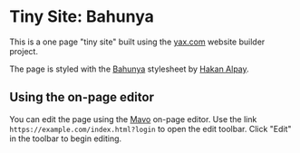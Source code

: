# Tiny Site: Bahunya

This is a one page "tiny site" built using the [yax.com](https://yax.com/) website builder project.

The page is styled with the [Bahunya](https://kimeiga.github.io/bahunya/) stylesheet by [Hakan Alpay](https://twitter.com/thehakanalpay).

## Using the on-page editor

You can edit the page using the [Mavo](https://mavo.io/) on-page editor. Use the link `https://example.com/index.html?login` to open the edit toolbar. Click "Edit" in the toolbar to begin editing.
